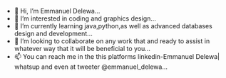 - 👋 Hi, I’m Emmanuel Delewa...
- 👀 I’m interested in coding and graphics design...
- 🌱 I’m currently learning java,python,as well as advanced databases design and development...
- 💞️ I’m looking to collaborate on any work that and ready to assist in whatever way that it will be beneficial to you...
- 📫 You can reach me in the this platforms linkedin-Emmanuel Delewa| whatsup and even at tweeter @emmanuel_delewa...

<!---
DELEWAEMMANUEL/DELEWAEMMANUEL is a ✨ special ✨ repository because its `README.md` (this file) appears on your GitHub profile.
You can click the Preview link to take a look at your changes.
--->
